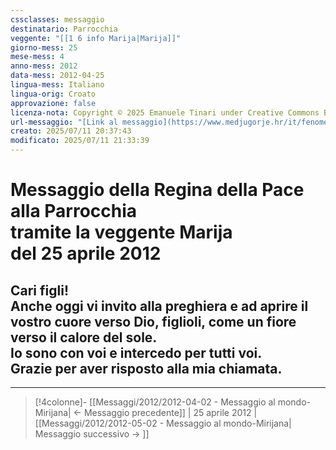```yaml
---
cssclasses: messaggio
destinatario: Parrocchia
veggente: "[[1 6 info Marija|Marija]]"
giorno-mess: 25
mese-mess: 4
anno-mess: 2012
data-mess: 2012-04-25
lingua-mess: Italiano
lingua-orig: Croato
approvazione: false
licenza-nota: Copyright © 2025 Emanuele Tinari under Creative Commons BY-NC-SA 4.0 https://creativecommons.org/licenses/by-nc-sa/4.0/
url-messaggio: "[Link al messaggio](https://www.medjugorje.hr/it/fenomeno-di-medjugorje/messaggi-della-madonna/?datum=2012-4-25)"
creato: 2025/07/11 20:37:43
modificato: 2025/07/11 21:33:39
---
```


# Messaggio della Regina della Pace<br>alla Parrocchia<br>tramite la veggente Marija<br>del 25 aprile 2012

## Cari figli!<br>Anche oggi vi invito alla preghiera e ad aprire il vostro cuore verso Dio, figlioli, come un fiore verso il calore del sole.<br>Io sono con voi e intercedo per tutti voi.<br>Grazie per aver risposto alla mia chiamata.

***

> [!4colonne]- [[Messaggi/2012/2012-04-02 - Messaggio al mondo-Mirijana| ← Messaggio precedente]] | 25 aprile 2012 | [[Messaggi/2012/2012-05-02 - Messaggio al mondo-Mirijana| Messaggio successivo → ]]
